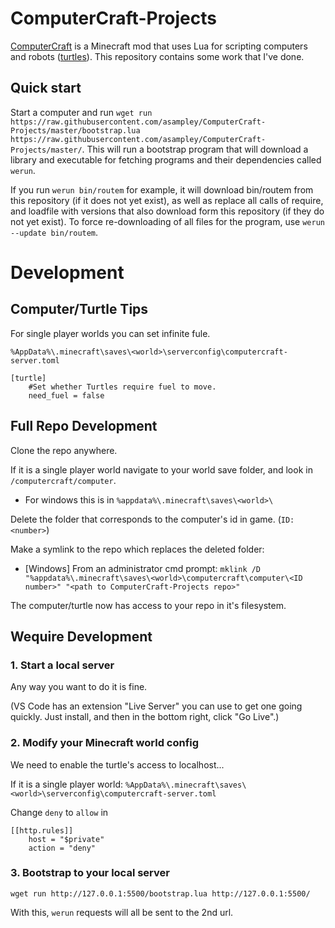 # ComputerCraft-Projects
[ComputerCraft](https://tweaked.cc/) is a Minecraft mod that uses Lua for scripting computers and robots ([turtles](https://tweaked.cc/module/turtle.html)). This repository contains some work that I've done.

## Quick start
Start a computer and run `wget run https://raw.githubusercontent.com/asampley/ComputerCraft-Projects/master/bootstrap.lua https://raw.githubusercontent.com/asampley/ComputerCraft-Projects/master/`. This will run a bootstrap program that will download a library and executable for fetching programs and their dependencies called `werun`.

If you run `werun bin/routem` for example, it will download bin/routem from this repository (if it does not yet exist), as well as replace all calls of require, and loadfile with versions that also download form this repository (if they do not yet exist). To force re-downloading of all files for the program, use `werun --update bin/routem`.

# Development

## Computer/Turtle Tips

For single player worlds you can set infinite fule.

`%AppData%\.minecraft\saves\<world>\serverconfig\computercraft-server.toml`

```
[turtle]
	#Set whether Turtles require fuel to move.
	need_fuel = false
```

## Full Repo Development

Clone the repo anywhere.

If it is a single player world navigate to your world save folder, and look in `/computercraft/computer`.
 - For windows this is in `%appdata%\.minecraft\saves\<world>\`

Delete the folder that corresponds to the computer's id in game. (`ID: <number>`)

Make a symlink to the repo which replaces the deleted folder:
- [Windows] From an administrator cmd prompt: `mklink /D "%appdata%\.minecraft\saves\<world>\computercraft\computer\<ID number>" "<path to ComputerCraft-Projects repo>"`

The computer/turtle now has access to your repo in it's filesystem.

## Wequire Development

### 1. Start a local server
Any way you want to do it is fine.

(VS Code has an extension "Live Server" you can use to get one going quickly.  Just install, and then in the bottom right, click "Go Live".)

### 2. Modify your Minecraft world config

We need to enable the turtle's access to localhost...

If it is a single player world: `%AppData%\.minecraft\saves\<world>\serverconfig\computercraft-server.toml`

Change `deny` to `allow` in
```
[[http.rules]]
    host = "$private"
    action = "deny"
```

### 3. Bootstrap to your local server

`wget run http://127.0.0.1:5500/bootstrap.lua http://127.0.0.1:5500/`

With this, `werun` requests will all be sent to the 2nd url.
